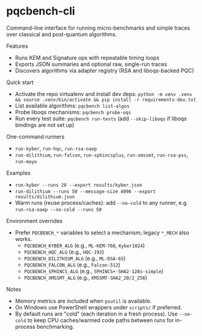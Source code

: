 # pqcbench-cli

Command-line interface for running micro-benchmarks and simple traces over classical and post-quantum algorithms.

Features
- Runs KEM and Signature ops with repeatable timing loops
- Exports JSON summaries and optional raw, single-run traces
- Discovers algorithms via adapter registry (RSA and liboqs-backed PQC)

Quick start
- Activate the repo virtualenv and install dev deps: `python -m venv .venv && source .venv/bin/activate && pip install -r requirements-dev.txt`
- List available algorithms: `pqcbench list-algos`
- Probe liboqs mechanisms: `pqcbench probe-oqs`
- Run every test suite: `pqcbench run-tests` (add `--skip-liboqs` if liboqs bindings are not set up)

One-command runners
- `run-kyber`, `run-hqc`, `run-rsa-oaep`
- `run-dilithium`, `run-falcon`, `run-sphincsplus`, `run-xmssmt`, `run-rsa-pss`, `run-mayo`

Examples
- `run-kyber --runs 20 --export results/kyber.json`
- `run-dilithium --runs 50 --message-size 4096 --export results/dilithium.json`
- Warm runs (reuse process/caches): add `--no-cold` to any runner, e.g. `run-rsa-oaep --no-cold --runs 50`

Environment overrides
- Prefer `PQCBENCH_*` variables to select a mechanism; legacy `*_MECH` also works.
  - `PQCBENCH_KYBER_ALG` (e.g., `ML-KEM-768`, `Kyber1024`)
  - `PQCBENCH_HQC_ALG` (e.g., `HQC-192`)
  - `PQCBENCH_DILITHIUM_ALG` (e.g., `ML-DSA-65`)
  - `PQCBENCH_FALCON_ALG` (e.g., `Falcon-512`)
  - `PQCBENCH_SPHINCS_ALG` (e.g., `SPHINCS+-SHA2-128s-simple`)
  - `PQCBENCH_XMSSMT_ALG` (e.g., `XMSSMT-SHA2_20/2_256`)

Notes
- Memory metrics are included when `psutil` is available.
- On Windows use PowerShell wrappers under `scripts/` if preferred.
- By default runs are "cold" (each iteration in a fresh process). Use `--no-cold` to keep CPU caches/warmed code paths between runs for in-process benchmarking.
